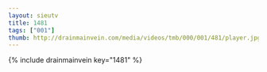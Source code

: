 ```yaml
--- 
layout: sieutv
title: 1481
tags: ["001"]
thumb: http://drainmainvein.com/media/videos/tmb/000/001/481/player.jpg
---
```

{% include drainmainvein key="1481" %} 
